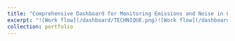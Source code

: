 ```yaml
---
title: "Comprehensive Dashboard for Monitoring Emissions and Noise in China’s Civil Aviation"
excerpt: "![Work flow](/dashboard/TECHNIQUE.png)![Work flow](/dashboard/TECHNIQUE.png)"
collection: portfolio
---
```

